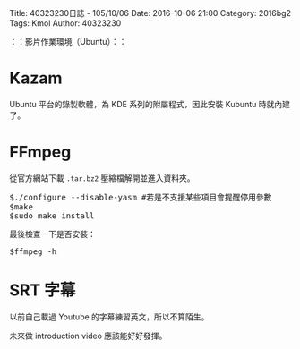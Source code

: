 Title: 40323230日誌 - 105/10/06
Date: 2016-10-06 21:00
Category: 2016bg2
Tags: Kmol
Author: 40323230

：：影片作業環境（Ubuntu）：：

<!-- PELICAN_END_SUMMARY -->

Kazam
===

Ubuntu 平台的錄製軟體，為 KDE 系列的附屬程式，因此安裝 Kubuntu 時就內建了。

FFmpeg
===

從官方網站下載 `.tar.bz2` 壓縮檔解開並進入資料夾。

<pre>
$./configure --disable-yasm #若是不支援某些項目會提醒停用參數
$make
$sudo make install
</pre>

最後檢查一下是否安裝：

<pre>
$ffmpeg -h
</pre>

SRT 字幕
===

以前自己載過 Youtube 的字幕練習英文，所以不算陌生。

未來做 introduction video 應該能好好發揮。